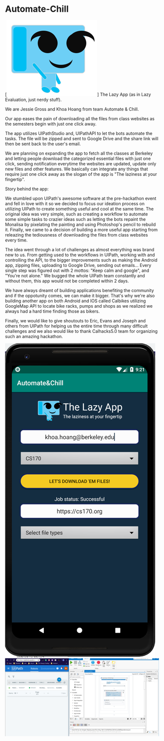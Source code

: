 # Automate-Chill

[![IMAGE ALT TEXT HERE](./logo.png)]
The Lazy App (as in Lazy Evaluation, just nerdy stuff).

We are Jessie Gross and Khoa Hoang from team Automate & Chill.

Our app eases the pain of downloading all the files from class websites as the semesters begin with just one click away.

The app utilizes UIPathStudio and, UIPathAPI to let the bots automate the tasks. The file will be zipped and sent to Google Drive and the share link will then be sent back to the user's email.

We are planning on expanding the app to fetch all the classes at Berkeley and letting people download the categorized essential files with just one click, sending notification everytime the websites are updated, update only new files and other features. We basically can integrate any things that require just one click away as the slogan of the app is "The laziness at your fingertip".

Story behind the app:

We stumbled upon UIPath's awesome software at the pre-hackathon event and fell in love with it so we decided to focus our ideation process on utilizing UIPath to create something useful and cool at the same time. The original idea was very simple, such as creating a workflow to automate some simple tasks to crazier ideas such as letting the bots repaint the Monalisa by pixelating the painting and using Photoshop's pencil to rebuild it. Finally, we came to a decision of building a more useful app starting from releazing the tediousness of downloading the files from class websites every time.

The idea went through a lot of challenges as almost everything was brand new to us. From getting used to the workflows in UIPath, working with and controlling the API, to the bigger improvements such as making the Android app, zipping files, uploading to Google Drive, sending out emails... Every single step was figured out with 2 mottos: "Keep calm and google", and "You're not alone." We bugged the whole UIPath team constantly and without them, this app would not be completed within 2 days.

We have always dreamt of building applications benefiting the community and if the oppotunity comes, we can make it bigger. That's why we're also building another app on both Android and IOS called Calbikes utilizing GoogleMap API to locate bike racks, pumps and shops as we realized we always had a hard time finding those as bikers.

Finally, we would like to give shoutouts to Eric, Evans and Joseph and others from UIPath for helping us the entire time through many difficult challenges and we also would like to thank Calhacks5.0 team for organizing such an amazing hackathon.

[![IMAGE ALT TEXT HERE](./screenshot1.PNG)](https://www.youtube.com/watch?v=4lqnoykI7rk&feature=youtu.be)
[![IMAGE ALT TEXT HERE](./screenshot2.PNG)](https://www.youtube.com/watch?v=4lqnoykI7rk&feature=youtu.be)

